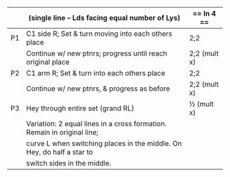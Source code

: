 ||(single line – Lds facing equal number of Lys) | == In 4 == |
|-----|----|-----|
|P1| C1 side R; Set & turn moving into each others place |2;2|
||Continue w/ new ptnrs; progress until reach original place |2;2 (mult x)|
|P2| C1 arm R; Set & turn into each others place |2;2|
||Continue w/ new ptnrs, & progress as before |2;2 (mult x)|
|P3| Hey through entire set (grand RL) |½ (mult x)|
||Variation: 2 equal lines in a cross formation. Remain in original line; ||
||curve L when switching places in the middle. On Hey, do half a star to ||
||switch sides in the middle.||

